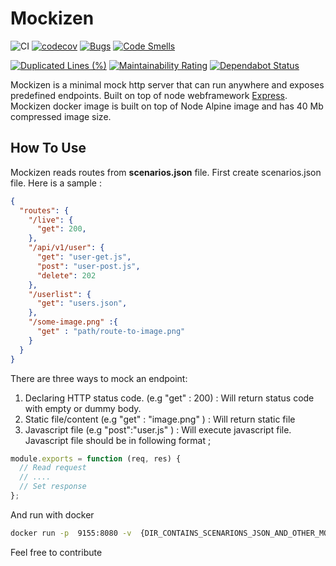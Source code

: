 # Mockizen

![CI](https://github.com/NazmiAltun/mockizen/workflows/CI/badge.svg)
[![codecov](https://codecov.io/gh/NazmiAltun/mockizen/branch/master/graph/badge.svg)](https://codecov.io/gh/NazmiAltun/mockizen)
[![Bugs](https://sonarcloud.io/api/project_badges/measure?project=NazmiAltun_mockizen&metric=bugs)](https://sonarcloud.io/dashboard?id=NazmiAltun_mockizen)
[![Code Smells](https://sonarcloud.io/api/project_badges/measure?project=NazmiAltun_mockizen&metric=code_smells)](https://sonarcloud.io/dashboard?id=NazmiAltun_mockizen)

[![Duplicated Lines (%)](https://sonarcloud.io/api/project_badges/measure?project=NazmiAltun_mockizen&metric=duplicated_lines_density)](https://sonarcloud.io/dashboard?id=NazmiAltun_mockizen)
[![Maintainability Rating](https://sonarcloud.io/api/project_badges/measure?project=NazmiAltun_mockizen&metric=sqale_rating)](https://sonarcloud.io/dashboard?id=NazmiAltun_mockizen)
[![Dependabot Status](https://api.dependabot.com/badges/status?host=github&repo=NazmiAltun/mockizen)](https://dependabot.com)

Mockizen is a minimal mock http server that can run anywhere and exposes predefined endpoints. Built on top of node webframework [Express](https://expressjs.com/).
Mockizen docker image is built on top of Node Alpine image and has 40 Mb compressed image size.

## How To Use

Mockizen reads routes from **scenarios.json** file. First create scenarios.json file. Here is a sample :

```json
{
  "routes": {
    "/live": {
      "get": 200,
    },
    "/api/v1/user": {
      "get": "user-get.js",
      "post": "user-post.js",
      "delete": 202
    },
    "/userlist": {
      "get": "users.json",
    },
    "/some-image.png" :{
      "get" : "path/route-to-image.png"
    }
  }
}
```

There are three ways to mock an endpoint: 

1. Declaring HTTP status code. (e.g  "get" : 200) : Will return status code with empty or dummy body.
2. Static file/content (e.g "get" : "image.png" ) : Will return static file
3. Javascript file (e.g "post":"user.js" ) :  Will execute javascript file. Javascript file should be in following format ;

```js
module.exports = function (req, res) {
  // Read request
  // ....
  // Set response
};

```

And run with docker

```sh
docker run -p  9155:8080 -v  {DIR_CONTAINS_SCENARIONS_JSON_AND_OTHER_MOCK_FILES}:/opt/app/mocks nazmialtun/mockizen:latest
```

Feel free to contribute